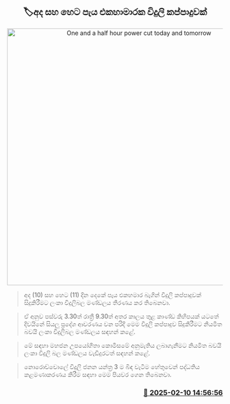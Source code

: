 <p align='center'><b><h2 align='center' title='One and a half hour power cut today and tomorrow'>🏷අද සහ හෙට පැය එකහාමාර​ක විදුලි කප්පාදුවක් </h2></b></p>
<p align='center'><img src='https://helakuru.sgp1.cdn.digitaloceanspaces.com/esana/images/lib/power-cut-nn.jpg' width='600' alt='One and a half hour power cut today and tomorrow'></p>

> අද (10) සහ හෙට (11) දින දෙකේ පැය එකහමාර බැගින් විදුලි කප්පාදුවක් සිදුකිරීමට ලංකා විදුලිබල මණ්ඩලය තීරණය කර තිබෙනවා.

> ඒ අනුව පස්වරු 3.30ත් රාත්‍රී 9.30ත් අතර කාලය තුළ කාණ්ඩ කිහිපයක් යටතේ දිවයිනේ සියලු ප්‍රදේශ ආවරණය වන පරිදි මෙම විදුලි කප්පාදුව සිදුකිරීමට නියමිත බවයි ලංකා විදුලිබල මණ්ඩලය සඳහන් ක‌ළේ.

> මේ සඳහා මහජන උපයෝගිතා කොමිසමේ අනුමැතිය ලබාගැනීමට නියමිත බවයි ලංකා විදුලි බල මණ්ඩලය වැඩිදුරටත් සඳහන් කළේ.

> නොරොච්චොලේ විදුලි ජනන යන්ත්‍ර 3 ම බිඳ වැටීම හේතුවෙන් පද්ධතිය කළමණාකරණය කිරීම සඳහා මෙම පියව​ර ගෙන තිබෙනවා.



<h3 align='right'><a href='https://www.helakuru.lk/esana/p/107351/'>📅 2025-02-10 14:56:56</a></h3>
